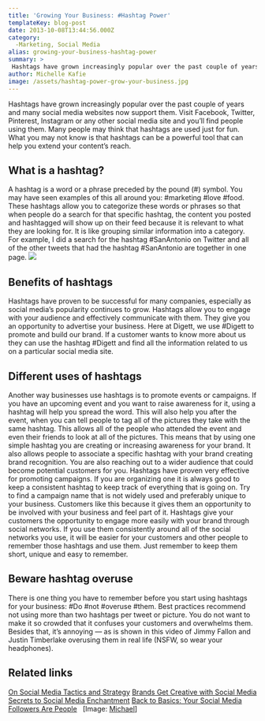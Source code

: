```yaml
---
title: 'Growing Your Business: #Hashtag Power'
templateKey: blog-post
date: 2013-10-08T13:44:56.000Z
category: 
  -Marketing, Social Media
alias: growing-your-business-hashtag-power
summary: > 
 Hashtags have grown increasingly popular over the past couple of years and many social media websites now support them. Visit Facebook, Twitter, Pinterest, Instagram or any other social media site and you’ll find people using them. Many people may think that hashtags are used just for fun. What you may not know is that hashtags can be a powerful tool that can help you extend your content’s reach.
author: Michelle Kafie
image: /assets/hashtag-power-grow-your-business.jpg
---
```


Hashtags have grown increasingly popular over the past couple of years and many social media websites now support them. Visit Facebook, Twitter, Pinterest, Instagram or any other social media site and you’ll find people using them. Many people may think that hashtags are used just for fun. What you may not know is that hashtags can be a powerful tool that can help you extend your content’s reach.

What is a hashtag?
------------------

A hashtag is a word or a phrase preceded by the pound (#) symbol. You may have seen examples of this all around you: #marketing #love #food. These hashtags allow you to categorize these words or phrases so that when people do a search for that specific hashtag, the content you posted and hashtagged will show up on their feed because it is relevant to what they are looking for. It is like grouping similar information into a category. For example, I did a search for the hashtag #SanAntonio on Twitter and all of the other tweets that had the hashtag #SanAntonio are together in one page. ![](/assets/twitter_hashtags_0.png)

Benefits of hashtags
--------------------

Hashtags have proven to be successful for many companies, especially as social media’s popularity continues to grow. Hashtags allow you to engage with your audience and effectively communicate with them. They give you an opportunity to advertise your business. Here at Digett, we use #Digett to promote and build our brand. If a customer wants to know more about us they can use the hashtag #Digett and find all the information related to us on a particular social media site.

Different uses of hashtags
--------------------------

Another way businesses use hashtags is to promote events or campaigns. If you have an upcoming event and you want to raise awareness for it, using a hashtag will help you spread the word. This will also help you after the event, when you can tell people to tag all of the pictures they take with the same hashtag. This allows all of the people who attended the event and even their friends to look at all of the pictures. This means that by using one simple hashtag you are creating or increasing awareness for your brand. It also allows people to associate a specific hashtag with your brand creating brand recognition. You are also reaching out to a wider audience that could become potential customers for you. Hashtags have proven very effective for promoting campaigns. If you are organizing one it is always good to keep a consistent hashtag to keep track of everything that is going on. Try to find a campaign name that is not widely used and preferably unique to your business. Customers like this because it gives them an opportunity to be involved with your business and feel part of it. Hashtags give your customers the opportunity to engage more easily with your brand through social networks. If you use them consistently around all of the social networks you use, it will be easier for your customers and other people to remember those hashtags and use them. Just remember to keep them short, unique and easy to remember.

Beware hashtag overuse
----------------------

There is one thing you have to remember before you start using hashtags for your business: #Do #not #overuse #them. Best practices recommend not using more than two hashtags per tweet or picture. You do not want to make it so crowded that it confuses your customers and overwhelms them. Besides that, it’s annoying — as is shown in this video of Jimmy Fallon and Justin Timberlake overusing them in real life (NSFW, so wear your headphones).

Related links
-------------

[On Social Media Tactics and Strategy](/insights/social-media-tactics-and-strategy) [Brands Get Creative with Social Media](/insights/brands-get-creative-social-media) [Secrets to Social Media Enchantment](/insights/secrets-social-media-enchantment) [Back to Basics: Your Social Media Followers Are People](/insights/back-basics-your-social-media-followers-are-people)   \[Image: [Michael](http://www.flickr.com/photos/mikecogh/5941302441/)\]